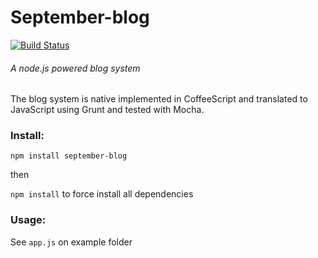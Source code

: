 # September-blog

[![Build Status](https://travis-ci.org/FireZenk/september-blog.png?branch=master)](https://travis-ci.org/FireZenk/september-blog)

###### A node.js powered blog system

The blog system is native implemented in CoffeeScript and translated to JavaScript using Grunt and tested with Mocha.

### Install:

`npm install september-blog`

then

`npm install` to force install all dependencies

### Usage:

See `app.js` on example folder 
